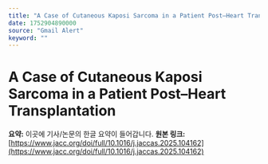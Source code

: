 ```yaml
---
title: "A Case of Cutaneous Kaposi Sarcoma in a Patient Post–Heart Transplantation"
date: 1752904890000
source: "Gmail Alert"
keyword: ""
---
```

# A Case of Cutaneous Kaposi Sarcoma in a Patient Post–Heart Transplantation
**요약:** 이곳에 기사/논문의 한글 요약이 들어갑니다.
**원본 링크:** [https://www.jacc.org/doi/full/10.1016/j.jaccas.2025.104162](https://www.jacc.org/doi/full/10.1016/j.jaccas.2025.104162)
